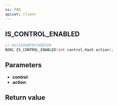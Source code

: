 ```yaml
---
ns: PAD
apiset: client
---
```

## IS_CONTROL_ENABLED

```c
// 0x1CEA6BFDF248E5D9
BOOL IS_CONTROL_ENABLED(int control,Hash action);
```


## Parameters
* **control**:
* **action**:

## Return value